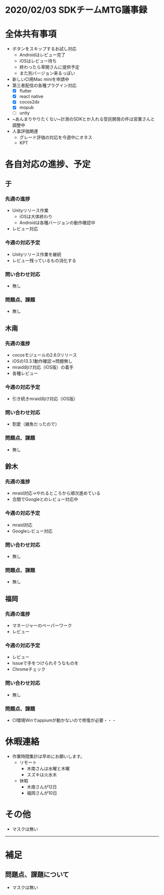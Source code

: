 # 2020/02/03 SDKチームMTG議事録

# 全体共有事項
- ボタンをスキップするお試し対応
  - Androidはレビュー完了
  - iOSはレビュー待ち
  - 終わったら草開さんに提供予定
  - また別バージョン来るっぽい
- 新しいCI用Mac miniを申請中
- 第三者配信の各種プラグイン対応
  - [x] flutter
  - [x] react native
  - [x] cocos2dx
  - [x] mopub
  - [ ] unity
- ~あんまりやりたくない~計測のSDKとか入れる受託開発の件は営業さんと調整中
- 人事評価関連
  - グレード評価の対応を今週中にオネス
  - KPT

# 各自対応の進捗、予定
## 于
### 先週の進捗
- Unityリリース作業
  - iOSは大体終わり
  - Androidは各種バージョンの動作確認中
- レビュー対応

### 今週の対応予定
- Unityリリース作業を継続
- レビュー残っているもの消化する

### 問い合わせ対応
- 無し

### 問題点、課題
- 無し

## 木南
### 先週の進捗
- cocosモジュールの2.6.0リリース
- iOSの13.3.1動作確認→問題無し
- mraid向け対応（iOS版）の着手
- 各種レビュー

### 今週の対応予定
- 引き続きmraid向け対応（iOS版）

### 問い合わせ対応
- 割愛（雑魚だったので）

### 問題点、課題
- 無し

## 鈴木
### 先週の進捗
- mraid対応→やれるところから順次進めている
- 合間でGoogleとのレビュー対応中

### 今週の対応予定
- mraid対応
- Googleレビュー対応

### 問い合わせ対応
- 無し

### 問題点、課題
- 無し

## 福岡
### 先週の進捗
- マネージャーのペーパーワーク
- レビュー

### 今週の対応予定
- レビュー
- Issueで手をつけられそうなものを
- Chromeチェック

### 問い合わせ対応
- 無し

### 問題点、課題
- CI環境Winでappiumが動かないので修復が必要・・・

# 休暇連絡
- 作業時間集計は早めにお願いします。
  - リモート
    - 木南さんは水曜と木曜
    - スズキは火水木
  - 休暇
    - 木南さんが12日
    - 福岡さんが10日

# その他
- マスクは無い

----

# 補足
## 問題点、課題について
- マスクは無い
